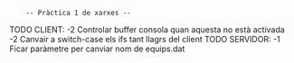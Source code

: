 		-- Pràctica 1 de xarxes --

TODO CLIENT:
	-2 Controlar buffer consola quan aquesta no està activada
	-2 Canvair a switch-case els ifs tant llagrs del client
TODO SERVIDOR:
	-1 Ficar paràmetre per canviar nom de equips.dat
